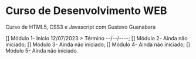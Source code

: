# Curso de Desenvolvimento WEB

 Curso de HTML5, CSS3 e Javascript com Gustavo Guanabara

[] Módulo 1- Início 12/07/2023 > Término --/--/----;
[] Módulo 2- Ainda não iniciado;
[] Módulo 3- Ainda não iniciado;
[] Módulo 4- Ainda não iniciado;
[] Módulo 5- Ainda não iniciado.